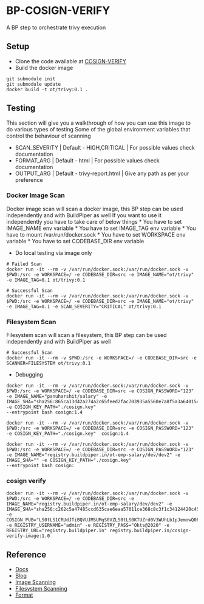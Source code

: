 # BP-COSIGN-VERIFY
A BP step to orchestrate trivy execution

## Setup
* Clone the code available at [COSIGN-VERIFY](https://github.com/OT-BUILDPIPER-MARKETPLACE/BP-TRIVY-STEP)
* Build the docker image
```
git submodule init
git submodule update
docker build -t ot/trivy:0.1 .
```
## Testing
This section will give you a walkthrough of how you can use this image to do various types of testing
Some of the global environment variables that control the behaviour of scanning
* SCAN_SEVERITY | Default - HIGH,CRITICAL | For possible values check documentation
* FORMAT_ARG | Default - html | For possible values check documentation
* OUTPUT_ARG | Default - trivy-report.html | Give any path as per your preference


### Docker Image Scan

Docker image scan will scan a docker image, this BP step can be used independently and with BuildPiper as well
If you want to use it independently you have to take care of below things
    * You have to set IMAGE_NAME env variable
    * You have to set IMAGE_TAG env variable
    * You have to mount /var/run/docker.sock
    * You have to set WORKSPACE env variable
    * You have to set CODEBASE_DIR env variable

* Do local testing via image only

```
# Failed Scan
docker run -it --rm -v /var/run/docker.sock:/var/run/docker.sock -v $PWD:/src -e WORKSPACE=/ -e CODEBASE_DIR=src -e IMAGE_NAME="ot/trivy" -e IMAGE_TAG=0.1 ot/trivy:0.1
```

```
# Successful Scan
docker run -it --rm -v /var/run/docker.sock:/var/run/docker.sock -v $PWD:/src -e WORKSPACE=/ -e CODEBASE_DIR=src -e IMAGE_NAME="ot/trivy" -e IMAGE_TAG=0.1 -e SCAN_SEVERITY="CRITICAL" ot/trivy:0.1
```

### Filesystem Scan
Filesystem scan will scan a filesystem, this BP step can be used independently and with BuildPiper as well

```
# Successful Scan
docker run -it --rm -v $PWD:/src -e WORKSPACE=/ -e CODEBASE_DIR=src -e SCANNER=FILESYSTEM ot/trivy:0.1
```

* Debugging
```
docker run -it --rm -v /var/run/docker.sock:/var/run/docker.sock -v $PWD:/src -e WORKSPACE=/ -e CODEBASE_DIR=src -e COSIGN_PASSWORD="123" -e IMAGE_NAME="panuharshit/salary" -e IMAGE_SHA="sha256:865ca13d42a274a2c65feed2fac703935a5560e7a8f5a3a6401544bbbbdcb6b3" -e COSIGN_KEY_PATH="./cosign.key"
--entrypoint bash cosign:1.4

docker run -it --rm -v /var/run/docker.sock:/var/run/docker.sock -v $PWD:/src -e WORKSPACE=/ -e CODEBASE_DIR=src -e COSIGN_PASSWORD="123" -e COSIGN_KEY_PATH="./cosign.key"  cosign:1.4

docker run -it --rm -v /var/run/docker.sock:/var/run/docker.sock -v $PWD:/src -e WORKSPACE=/ -e CODEBASE_DIR=src -e COSIGN_PASSWORD="123" -e IMAGE_NAME="registry.buildpiper.in/ot-emp-salary/dev/dev2" -e IMAGE_SHA="" -e COSIGN_KEY_PATH="./cosign.key"
--entrypoint bash cosign:
```
### cosign verify

```shell
docker run -it --rm -v /var/run/docker.sock:/var/run/docker.sock -v $PWD:/src -e WORKSPACE=/ -e CODEBASE_DIR=src -e IMAGE_NAME="registry.buildpiper.in/ot-emp-salary/dev/dev2" -e IMAGE_SHA="sha256:c262c5a47485ccd635cae6eaa57011ce368c8c3f1c34124420c4591a3c0c72df" -e COSIGN_PUB="LS0tLS1CRUdJTiBQVUJMSUMgS0VZLS0tLS0KTUZrd0V3WUhLb1pJemowQ0FRWUlLb1pJemowREFRY0RRZ0FFNmhHaEdRMmZhRnpQdnFSQ0FSL3lwd3llQ2wwagpjMDJmZVdTcXJFRkpadExKc3cwOERYQVk5ckJRbnN6am5scW13YkZEK2dKRUt0c3FVMnhNYnV1QzZBPT0KLS0tLS1FTkQgUFVCTElDIEtFWS0tLS0tCg==" -e REGISTRY_USERNAME="admin" -e REGISTRY_PASS="Okts@2020" -e REGISTRY_URL="registry.buildpiper.in" registry.buildpiper.in/cosign-verify-image:1.0
```

## Reference 
* [Docs](https://aquasecurity.github.io/trivy/v0.32/docs/)
* [Blog](https://www.prplbx.com/resources/blog/docker-part2/)
* [Image Scanning](https://aquasecurity.github.io/trivy/v0.32/docs/vulnerability/scanning/image/)
* [Filesystem Scanning](https://aquasecurity.github.io/trivy/v0.32/docs/vulnerability/scanning/filesystem/)
* [Format](https://aquasecurity.github.io/trivy/v0.27.1/docs/vulnerability/examples/report/)